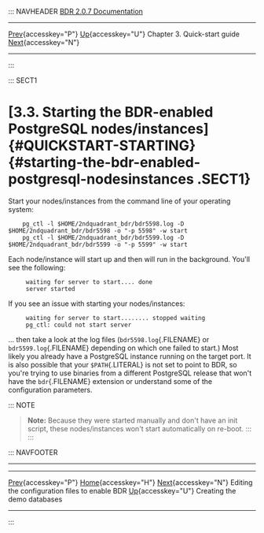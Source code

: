 ::: NAVHEADER
  [BDR 2.0.7 Documentation](index.md)
  ------------------------------------------------------------------------------------------------ -------------------------------------- ------------------------------ -------------------------------------------------------------------------------
  [Prev](quickstart-editing.md "Editing the configuration files to enable BDR"){accesskey="P"}   [Up](quickstart.md){accesskey="U"}    Chapter 3. Quick-start guide    [Next](quickstart-creating.md "Creating the demo databases"){accesskey="N"}

------------------------------------------------------------------------
:::

::: SECT1
# [3.3. Starting the BDR-enabled PostgreSQL nodes/instances]{#QUICKSTART-STARTING} {#starting-the-bdr-enabled-postgresql-nodesinstances .SECT1}

Start your nodes/instances from the command line of your operating
system:

``` PROGRAMLISTING
    pg_ctl -l $HOME/2ndquadrant_bdr/bdr5598.log -D $HOME/2ndquadrant_bdr/bdr5598 -o "-p 5598" -w start
    pg_ctl -l $HOME/2ndquadrant_bdr/bdr5599.log -D $HOME/2ndquadrant_bdr/bdr5599 -o "-p 5599" -w start

```

Each node/instance will start up and then will run in the background.
You\'ll see the following:

``` PROGRAMLISTING
     waiting for server to start.... done
     server started

```

If you see an issue with starting your nodes/instances:

``` PROGRAMLISTING
     waiting for server to start........ stopped waiting
     pg_ctl: could not start server

```

\... then take a look at the log files (`bdr5598.log`{.FILENAME} or
`bdr5599.log`{.FILENAME} depending on which one failed to start.) Most
likely you already have a PostgreSQL instance running on the target
port. It is also possible that your `$PATH`{.LITERAL} is not set to
point to BDR, so you\'re trying to use binaries from a different
PostgreSQL release that won\'t have the `bdr`{.FILENAME} extension or
understand some of the configuration parameters.

::: NOTE
> **Note:** Because they were started manually and don\'t have an init
> script, these nodes/instances won\'t start automatically on re-boot.
:::
:::

::: NAVFOOTER

------------------------------------------------------------------------

  ------------------------------------------------ -------------------------------------- -------------------------------------------------
  [Prev](quickstart-editing.md){accesskey="P"}     [Home](index.md){accesskey="H"}      [Next](quickstart-creating.md){accesskey="N"}
  Editing the configuration files to enable BDR     [Up](quickstart.md){accesskey="U"}                        Creating the demo databases
  ------------------------------------------------ -------------------------------------- -------------------------------------------------
:::
